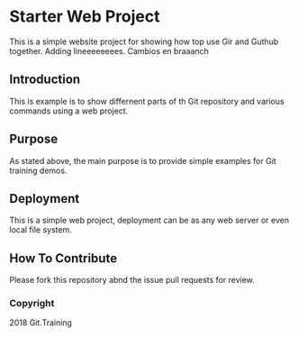 # Starter Web Project

This is a simple website project for showing how top use Gir and Guthub together. Adding lineeeeeeees. Cambios en braaanch

## Introduction

This is example is to show differnent parts of th Git repository and various commands using a web project.

## Purpose

As stated above, the main purpose is to provide simple examples for Git training demos.

## Deployment

This is a simple web project, deployment can be as any web server or even local file system.

## How To Contribute

Please fork this repository abnd the issue pull requests for review.

### Copyright

2018 Git.Training
	


